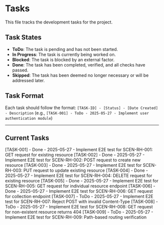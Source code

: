 # Tasks

This file tracks the development tasks for the project.

## Task States
- **ToDo**: The task is pending and has not been started.
- **In Progress**: The task is currently being worked on.
- **Blocked**: The task is blocked by an external factor.
- **Done**: The task has been completed, verified, and all checks have passed.
- **Skipped**: The task has been deemed no longer necessary or will be addressed later.

## Task Format
Each task should follow the format:
`[TASK-ID] - [Status] - [Date Created] - Description`
(e.g., `[TASK-001] - ToDo - 2025-05-27 - Implement user authentication module`)

---

## Current Tasks

[TASK-001] - Done - 2025-05-27 - Implement E2E test for SCEN-RH-001: GET request for existing resource
[TASK-002] - Done - 2025-05-27 - Implement E2E test for SCEN-RH-002: POST request to create new resource
[TASK-003] - Done - 2025-05-27 - Implement E2E test for SCEN-RH-003: PUT request to update existing resource
[TASK-004] - Done - 2025-05-27 - Implement E2E test for SCEN-RH-004: DELETE request for existing resource
[TASK-005] - Done - 2025-05-27 - Implement E2E test for SCEN-RH-005: GET request for individual resource endpoint
[TASK-006] - Done - 2025-05-27 - Implement E2E test for SCEN-RH-006: GET request for collection endpoint
[TASK-007] - ToDo - 2025-05-27 - Implement E2E test for SCEN-RH-007: Reject POST with invalid Content-Type
[TASK-008] - ToDo - 2025-05-27 - Implement E2E test for SCEN-RH-008: GET request for non-existent resource returns 404
[TASK-009] - ToDo - 2025-05-27 - Implement E2E test for SCEN-RH-009: Path-based routing verification 
